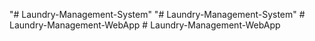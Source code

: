 "# Laundry-Management-System" 
"# Laundry-Management-System" 
#   L a u n d r y - M a n a g e m e n t - W e b A p p  
 #   L a u n d r y - M a n a g e m e n t - W e b A p p  
 